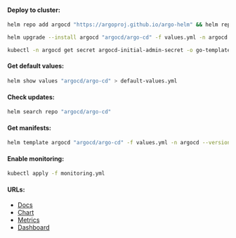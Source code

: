 #### Deploy to cluster:
```bash
helm repo add argocd "https://argoproj.github.io/argo-helm" && helm repo update
```
```bash
helm upgrade --install argocd "argocd/argo-cd" -f values.yml -n argocd --version "6.7.3" --create-namespace
```
```bash
kubectl -n argocd get secret argocd-initial-admin-secret -o go-template='{{.data.password | base64decode}}'
```

#### Get default values:
```bash
helm show values "argocd/argo-cd" > default-values.yml
```

#### Check updates:
```bash
helm search repo "argocd/argo-cd"
```

#### Get manifests:
```bash
helm template argocd "argocd/argo-cd" -f values.yml -n argocd --version "6.7.3" > manifests.yml
```

#### Enable monitoring:
```bash
kubectl apply -f monitoring.yml
```

#### URLs:
- [Docs](https://argo-cd.readthedocs.io/en/stable/)
- [Chart](https://github.com/argoproj/argo-helm/tree/main/charts/argo-cd)
- [Metrics](https://argo-cd.readthedocs.io/en/stable/operator-manual/metrics/)
- [Dashboard](https://github.com/argoproj/argo-cd/blob/master/examples/dashboard.json)
